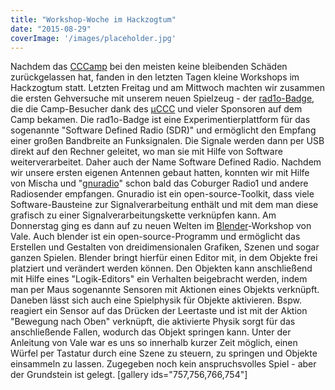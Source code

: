 ```yaml
---
title: "Workshop-Woche im Hackzogtum"
date: "2015-08-29"
coverImage: '/images/placeholder.jpg'
---
```


Nachdem das [CCCamp](https://events.ccc.de/camp/2015/wiki/Main_Page) bei den meisten keine bleibenden Schäden zurückgelassen hat, fanden in den letzten Tagen kleine Workshops im Hackzogtum statt. Letzten Freitag und am Mittwoch machten wir zusammen die ersten Gehversuche mit unserem neuen Spielzeug - der [rad1o-Badge](https://events.ccc.de/camp/2015/wiki/Projects:Rad1o), die die Camp-Besucher dank des [µCCC](http://muc.ccc.de/) und vieler Sponsoren auf dem Camp bekamen. Die rad1o-Badge ist eine Experimentierplattform für das sogenannte "Software Defined Radio (SDR)" und ermöglicht den Empfang einer großen Bandbreite an Funksignalen. Die Signale werden dann per USB direkt auf den Rechner geleitet, wo man sie mit Hilfe von Software weiterverarbeitet. Daher auch der Name Software Defined Radio. Nachdem wir unsere ersten eigenen Antennen gebaut hatten, konnten wir mit Hilfe von Mischa und "[gnuradio](http://gnuradio.org/redmine/projects/gnuradio/wiki)" schon bald das Coburger Radio1 und andere Radiosender empfangen. Gnuradio ist ein open-source-Toolkit, dass viele Software-Bausteine zur Signalverarbeitung enthält und mit dem man diese grafisch zu einer Signalverarbeitungskette verknüpfen kann. Am Donnerstag ging es dann auf zu neuen Welten im [Blender](https://www.blender.org/)\-Workshop von Vale. Auch blender ist ein open-source-Programm und ermöglicht das Erstellen und Gestalten von dreidimensionalen Grafiken, Szenen und sogar ganzen Spielen. Blender bringt hierfür einen Editor mit, in dem Objekte frei platziert und verändert werden können. Den Objekten kann anschließend mit Hilfe eines "Logik-Editors" ein Verhalten beigebracht werden, indem man per Maus sogenannte Sensoren mit Aktionen eines Objekts verknüpft. Daneben lässt sich auch eine Spielphysik für Objekte aktivieren. Bspw. reagiert ein Sensor auf das Drücken der Leertaste und ist mit der Aktion "Bewegung nach Oben" verknüpft, die aktivierte Physik sorgt für das anschließende Fallen, wodurch das Objekt springen kann. Unter der Anleitung von Vale war es uns so innerhalb kurzer Zeit möglich, einen Würfel per Tastatur durch eine Szene zu steuern, zu springen und Objekte einsammeln zu lassen. Zugegeben noch kein anspruchsvolles Spiel - aber der Grundstein ist gelegt. \[gallery ids="757,756,766,754"\]
